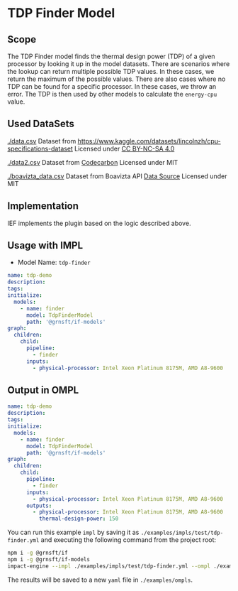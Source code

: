 # TDP Finder Model

## Scope

The TDP Finder model finds the thermal design power (TDP) of a given processor by looking it up in the model datasets. There are scenarios where the lookup can return multiple possible TDP values. In these cases, we return the maximum of the possible values. There are also cases where no TDP can be found for a specific processor. In these cases, we throw an error. The TDP is then used by other models to calculate the `energy-cpu` value.

## Used DataSets

[./data.csv](./data.csv) Dataset from https://www.kaggle.com/datasets/lincolnzh/cpu-specifications-dataset Licensed under [CC BY-NC-SA 4.0](https://creativecommons.org/licenses/by-nc-sa/4.0/)

[./data2.csv](./data2.csv) Dataset from [Codecarbon](https://github.com/mlco2/codecarbon/blob/master/codecarbon/data/hardware/cpu_power.csv) Licensed under MIT

[./boavizta_data.csv](./boavizta_data.csv) Dataset from Boavizta API [Data Source](https://github.com/Boavizta/boaviztapi/blob/main/boaviztapi/data/crowdsourcing/cpu_specs.csv) Licensed under MIT

## Implementation

IEF implements the plugin based on the logic described above.

## Usage with IMPL

- Model Name: `tdp-finder`

```yaml
name: tdp-demo
description:
tags:
initialize:
  models:
    - name: finder
      model: TdpFinderModel
      path: '@grnsft/if-models'
graph:
  children:
    child:
      pipeline:
        - finder
      inputs:
        - physical-processor: Intel Xeon Platinum 8175M, AMD A8-9600
```

## Output in OMPL

```yaml
name: tdp-demo
description:
tags:
initialize:
  models:
    - name: finder
      model: TdpFinderModel
      path: '@grnsft/if-models'
graph:
  children:
    child:
      pipeline:
        - finder
      inputs:
        - physical-processor: Intel Xeon Platinum 8175M, AMD A8-9600
      outputs:
        - physical-processor: Intel Xeon Platinum 8175M, AMD A8-9600
          thermal-design-power: 150
```

You can run this example `impl` by saving it as `./examples/impls/test/tdp-finder.yml` and executing the following command from the project root:

```sh
npm i -g @grnsft/if
npm i -g @grnsft/if-models
impact-engine --impl ./examples/impls/test/tdp-finder.yml --ompl ./examples/ompls/tdp-finder.yml
```

The results will be saved to a new `yaml` file in `./examples/ompls`.
